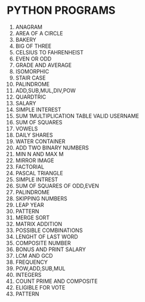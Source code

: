 # PYTHON PROGRAMS
1. ANAGRAM
2. AREA OF A CIRCLE
3. BAKERY
4. BIG OF THREE
5. CELSIUS TO FAHRENHEIST
6. EVEN OR ODD
7. GRADE AND AVERAGE
8. ISOMORPHIC
9. STAIR CASE
10. PALINDROME
11. ADD,SUB,MUL,DIV,POW
12. QUARDTRIC
13. SALARY
14. SIMPLE INTEREST
15. SUM 1MULTIPLICATION TABLE VALID USERNAME
16. SUM OF SQUARES
17. VOWELS
18. DAILY SHARES
19. WATER CONTAINER
20. ADD TWO BINARY NUMBERS
21. MIN N AND MAX M
22. MIRROR IMAGE
23. FACTORIAL
24. PASCAL TRIANGLE
25. SIMPLE INTREST
26. SUM OF SQUARES OF ODD,EVEN
27. PALINDROME
28. SKIPPING NUMBERS
29. LEAP YEAR
30. PATTERN 
31. MERGE SORT
32. MATRIX ADDITION
33. POSSIBLE COMBINATIONS
34. LENGHT OF LAST WORD
35. COMPOSITE NUMBER
36. BONUS AND PRINT SALARY
37. LCM AND GCD
38. FREQUENCY
39. POW,ADD,SUB,MUL
40. INTEGERS
41. COUNT PRIME AND COMPOSITE
42. ELIGIBLE FOR VOTE
43. PATTERN
